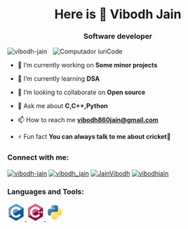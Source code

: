 <h1 align="center">Here is 👋 Vibodh Jain</h1>
<h3 align="center">Software developer</h3>

<img src="https://raw.githubusercontent.com/MicaelliMedeiros/micaellimedeiros/master/image/computer-illustration.png" min-width="400px" max-width="400px" width="400px" align="right" alt="Computador iuriCode">



<p align="left"> <img src="https://komarev.com/ghpvc/?username=vibodh-jain&label=Profile%20views&color=0e75b6&style=flat" alt="vibodh-jain" /> </p>


- 🔭 I’m currently working on **Some minor projects**

- 🌱 I’m currently learning **DSA**

- 👯 I’m looking to collaborate on **Open source**

- 💬 Ask me about **C,C++,Python**

- 📫 How to reach me **vibodh860jain@gmail.com** 

- ⚡ Fun fact **You can always talk to me about cricket🙂**

<h3 align="left">Connect with me:</h3>
<p align="left">
 <a href="https://www.linkedin.com/in/vibodh-jain/" target="blank"><img align="center" src="https://cdn.jsdelivr.net/npm/simple-icons@3.0.1/icons/linkedin.svg" alt="vibodh-jain" height="30" width="40" /></a>
 <a href="https://www.instagram.com/vibodh_jain/" target="blank"><img align="center" src="https://cdn.jsdelivr.net/npm/simple-icons@3.0.1/icons/instagram.svg" alt="vibodh_jain" height="30" width="40" /></a>
 <a href="https://twitter.com/JainVibodh" target="blank"><img align="center" src="https://cdn.jsdelivr.net/npm/simple-icons@3.0.1/icons/twitter.svg" alt="JainVibodh" height="30" width="40" /></a> 
<a href="https://www.facebook.com/vibodh.jain.4/" target="blank"><img align="center" src="https://cdn.jsdelivr.net/npm/simple-icons@3.0.1/icons/facebook.svg" alt="vibodhjain" height="30" width="40" /></a>
</p>

<h3 align="left">Languages and Tools:</h3>
<p align="left"> <a href="https://www.cprogramming.com/" target="_blank"> <img src="https://raw.githubusercontent.com/devicons/devicon/master/icons/c/c-original.svg" alt="c" width="40" height="40"/> </a> <a href="https://www.w3schools.com/cpp/" target="_blank"> <img src="https://raw.githubusercontent.com/devicons/devicon/master/icons/cplusplus/cplusplus-original.svg" alt="cplusplus" width="40" height="40"/> </a> <a href="https://www.python.org" target="_blank"> <img src="https://raw.githubusercontent.com/devicons/devicon/master/icons/python/python-original.svg" alt="python" width="40" height="40"/> </p> 
